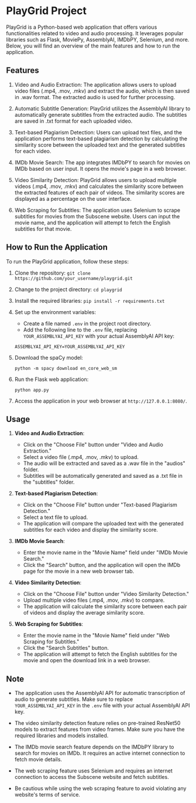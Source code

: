 # PlayGrid Project

PlayGrid is a Python-based web application that offers various functionalities related to video and audio processing. It leverages popular libraries such as Flask, MoviePy, AssemblyAI, IMDbPY, Selenium, and more. Below, you will find an overview of the main features and how to run the application.

## Features

1. Video and Audio Extraction: The application allows users to upload video files (.mp4, .mov, .mkv) and extract the audio, which is then saved in .wav format. The extracted audio is used for further processing.

2. Automatic Subtitle Generation: PlayGrid utilizes the AssemblyAI library to automatically generate subtitles from the extracted audio. The subtitles are saved in .txt format for each uploaded video.

3. Text-based Plagiarism Detection: Users can upload text files, and the application performs text-based plagiarism detection by calculating the similarity score between the uploaded text and the generated subtitles for each video.

4. IMDb Movie Search: The app integrates IMDbPY to search for movies on IMDb based on user input. It opens the movie's page in a web browser.

5. Video Similarity Detection: PlayGrid allows users to upload multiple videos (.mp4, .mov, .mkv) and calculates the similarity score between the extracted features of each pair of videos. The similarity scores are displayed as a percentage on the user interface.

6. Web Scraping for Subtitles: The application uses Selenium to scrape subtitles for movies from the Subscene website. Users can input the movie name, and the application will attempt to fetch the English subtitles for that movie.

## How to Run the Application

To run the PlayGrid application, follow these steps:

1. Clone the repository: `git clone https://github.com/your_username/playgrid.git`

2. Change to the project directory: `cd playgrid`

3. Install the required libraries: `pip install -r requirements.txt`

4. Set up the environment variables:
   - Create a file named `.env` in the project root directory.
   - Add the following line to the `.env` file, replacing `YOUR_ASSEMBLYAI_API_KEY` with your actual AssemblyAI API key:

   ```
   ASSEMBLYAI_API_KEY=YOUR_ASSEMBLYAI_API_KEY
   ```

5. Download the spaCy model:
   ```
   python -m spacy download en_core_web_sm
   ```

6. Run the Flask web application:
   ```
   python app.py
   ```

7. Access the application in your web browser at `http://127.0.0.1:8080/`.

## Usage

1. **Video and Audio Extraction**:
   - Click on the "Choose File" button under "Video and Audio Extraction."
   - Select a video file (.mp4, .mov, .mkv) to upload.
   - The audio will be extracted and saved as a .wav file in the "audios" folder.
   - Subtitles will be automatically generated and saved as a .txt file in the "subtitles" folder.

2. **Text-based Plagiarism Detection**:
   - Click on the "Choose File" button under "Text-based Plagiarism Detection."
   - Select a text file to upload.
   - The application will compare the uploaded text with the generated subtitles for each video and display the similarity score.

3. **IMDb Movie Search**:
   - Enter the movie name in the "Movie Name" field under "IMDb Movie Search."
   - Click the "Search" button, and the application will open the IMDb page for the movie in a new web browser tab.

4. **Video Similarity Detection**:
   - Click on the "Choose File" button under "Video Similarity Detection."
   - Upload multiple video files (.mp4, .mov, .mkv) to compare.
   - The application will calculate the similarity score between each pair of videos and display the average similarity score.

5. **Web Scraping for Subtitles**:
   - Enter the movie name in the "Movie Name" field under "Web Scraping for Subtitles."
   - Click the "Search Subtitles" button.
   - The application will attempt to fetch the English subtitles for the movie and open the download link in a web browser.

## Note

- The application uses the AssemblyAI API for automatic transcription of audio to generate subtitles. Make sure to replace `YOUR_ASSEMBLYAI_API_KEY` in the `.env` file with your actual AssemblyAI API key.

- The video similarity detection feature relies on pre-trained ResNet50 models to extract features from video frames. Make sure you have the required libraries and models installed.

- The IMDb movie search feature depends on the IMDbPY library to search for movies on IMDb. It requires an active internet connection to fetch movie details.

- The web scraping feature uses Selenium and requires an internet connection to access the Subscene website and fetch subtitles.

- Be cautious while using the web scraping feature to avoid violating any website's terms of service.
